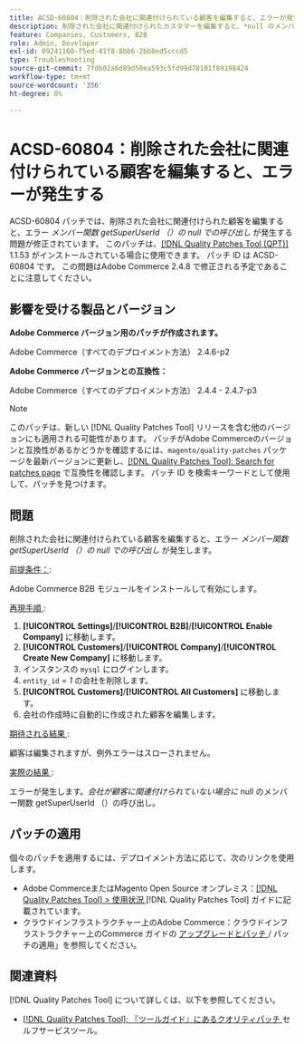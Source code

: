 ```yaml
---
title: ACSD-60804：削除された会社に関連付けられている顧客を編集すると、エラーが発生する
description: 削除された会社に関連付けられたカスタマーを編集すると、*null のメンバー関数 getSuperUserId （）の呼び出し*が発生するAdobe Commerceの問題を修正するために、ACSD-60804 パッチを適用します。
feature: Companies, Customers, B2B
role: Admin, Developer
exl-id: 09241160-f5ed-41f8-8bb6-2bb8ed5cccd5
type: Troubleshooting
source-git-commit: 7fdb02a6d89d50ea593c5fd99d78101f89198424
workflow-type: tm+mt
source-wordcount: '356'
ht-degree: 0%

---
```


# ACSD-60804：削除された会社に関連付けられている顧客を編集すると、エラーが発生する

ACSD-60804 パッチでは、削除された会社に関連付けられた顧客を編集すると、エラー *メンバー関数 getSuperUserId （）の null での呼び出し* が発生する問題が修正されています。 このパッチは、[[!DNL Quality Patches Tool (QPT)]](/help/tools/quality-patches-tool/quality-patches-tool-to-self-serve-quality-patches.md) 1.1.53 がインストールされている場合に使用できます。 パッチ ID は ACSD-60804 です。 この問題はAdobe Commerce 2.4.8 で修正される予定であることに注意してください。

## 影響を受ける製品とバージョン

**Adobe Commerce バージョン用のパッチが作成されます。**

Adobe Commerce（すべてのデプロイメント方法） 2.4.6-p2

**Adobe Commerce バージョンとの互換性：**

Adobe Commerce（すべてのデプロイメント方法） 2.4.4 - 2.4.7-p3

>[!NOTE]
>
>このパッチは、新しい [!DNL Quality Patches Tool] リリースを含む他のバージョンにも適用される可能性があります。 パッチがAdobe Commerceのバージョンと互換性があるかどうかを確認するには、`magento/quality-patches` パッケージを最新バージョンに更新し、[[!DNL Quality Patches Tool]: Search for patches page](https://experienceleague.adobe.com/tools/commerce-quality-patches/index.html?lang=ja) で互換性を確認します。 パッチ ID を検索キーワードとして使用して、パッチを見つけます。

## 問題

削除された会社に関連付けられている顧客を編集すると、エラー *メンバー関数 getSuperUserId （）の null での呼び出し* が発生します。

<u> 前提条件：</u>:

Adobe Commerce B2B モジュールをインストールして有効にします。

<u> 再現手順 </u>:

1. **[!UICONTROL Settings]**/**[!UICONTROL B2B]**/**[!UICONTROL Enable Company]** に移動します。
1. **[!UICONTROL Customers]**/**[!UICONTROL Company]**/**[!UICONTROL Create New Company]** に移動します。
1. インスタンスの `mysql` にログインします。
1. `entity_id` = *1* の会社を削除します。
1. **[!UICONTROL Customers]**/**[!UICONTROL All Customers]** に移動します。
1. 会社の作成時に自動的に作成された顧客を編集します。

<u> 期待される結果 </u>:

顧客は編集されますが、例外エラーはスローされません。

<u> 実際の結果 </u>:

エラーが発生します。*会社が顧客に関連付けられていない場合に* null のメンバー関数 getSuperUserId （）の呼び出し。

## パッチの適用

個々のパッチを適用するには、デプロイメント方法に応じて、次のリンクを使用します。

* Adobe CommerceまたはMagento Open Source オンプレミス：[[!DNL Quality Patches Tool] > 使用状況 ](/help/tools/quality-patches-tool/usage.md) [!DNL Quality Patches Tool] ガイドに記載されています。
* クラウドインフラストラクチャー上のAdobe Commerce：クラウドインフラストラクチャー上のCommerce ガイドの [ アップグレードとパッチ ](https://experienceleague.adobe.com/docs/commerce-cloud-service/user-guide/develop/upgrade/apply-patches.html?lang=ja)/ パッチの適用」を参照してください。

## 関連資料

[!DNL Quality Patches Tool] について詳しくは、以下を参照してください。

* [[!DNL Quality Patches Tool]: 『ツールガイド』にあるクオリティパッチ ](/help/tools/quality-patches-tool/quality-patches-tool-to-self-serve-quality-patches.md) セルフサービスツール。
